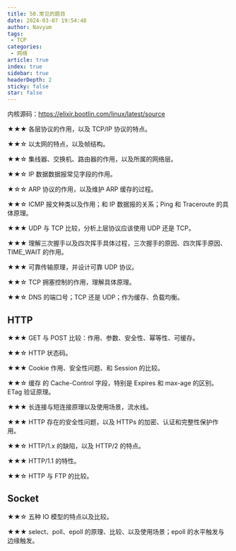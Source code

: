 ```yaml
---
title: 50.常见的题目
date: 2024-03-07 19:54:48
author: Navyum
tags: 
 - TCP
categories: 
 - 网络
article: true
index: true
sidebar: true
headerDepth: 2
sticky: false
star: false
---
```



内核源码：https://elixir.bootlin.com/linux/latest/source

★★★ 各层协议的作用，以及 TCP/IP 协议的特点。

★★☆ 以太网的特点，以及帧结构。

★★☆ 集线器、交换机、路由器的作用，以及所属的网络层。

★★☆ IP 数据数据报常见字段的作用。

★☆☆ ARP 协议的作用，以及维护 ARP 缓存的过程。

★★☆ ICMP 报文种类以及作用；和 IP 数据报的关系；Ping 和 Traceroute 的具体原理。

★★★ UDP 与 TCP 比较，分析上层协议应该使用 UDP 还是 TCP。

★★★ 理解三次握手以及四次挥手具体过程，三次握手的原因、四次挥手原因、TIME_WAIT 的作用。

★★★ 可靠传输原理，并设计可靠 UDP 协议。

★★☆ TCP 拥塞控制的作用，理解具体原理。

★★☆ DNS 的端口号；TCP 还是 UDP；作为缓存、负载均衡。

## HTTP

★★★ GET 与 POST 比较：作用、参数、安全性、幂等性、可缓存。

★★☆ HTTP 状态码。

★★★ Cookie 作用、安全性问题、和 Session 的比较。

★★☆ 缓存 的 Cache-Control 字段，特别是 Expires 和 max-age 的区别。ETag 验证原理。

★★★ 长连接与短连接原理以及使用场景，流水线。

★★★ HTTP 存在的安全性问题，以及 HTTPs 的加密、认证和完整性保护作用。

★★☆ HTTP/1.x 的缺陷，以及 HTTP/2 的特点。

★★★ HTTP/1.1 的特性。

★★☆ HTTP 与 FTP 的比较。

## Socket

★★☆ 五种 IO 模型的特点以及比较。

★★★ select、poll、epoll 的原理、比较、以及使用场景；epoll 的水平触发与边缘触发。

